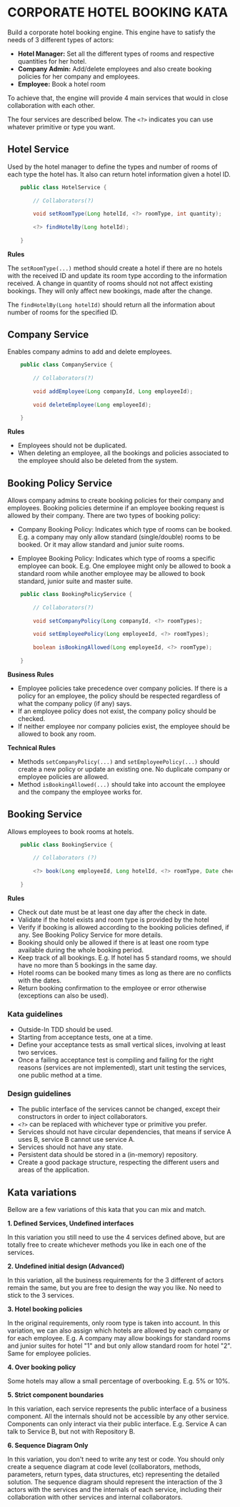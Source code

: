 CORPORATE HOTEL BOOKING KATA
============================

Build a corporate hotel booking engine. This engine have to satisfy the needs of 3 different types of actors:

* **Hotel Manager:** Set all the different types of rooms and respective quantities for her hotel.
* **Company Admin:** Add/delete employees and also create booking policies for her company and employees.
* **Employee:** Book a hotel room

To achieve that, the engine will provide 4 main services that would in close collaboration with each other.

The four services are described below. The `<?>` indicates you can use whatever primitive or type you want. 

## Hotel Service 

Used by the hotel manager to define the types and number of rooms of each type the hotel has. It 
also can return hotel information given a hotel ID. 

```java
    public class HotelService {
    
        // Collaborators(?)
    
        void setRoomType(Long hotelId, <?> roomType, int quantity);
        
        <?> findHotelBy(Long hotelId); 
    
    }
```

**Rules**

The `setRoomType(...)` method should create a hotel if there are no hotels with the received ID and update its 
room type according to the information received. A change in quantity of rooms should not not affect existing bookings.
They will only affect new bookings, made after the change.  

The `findHotelBy(Long hotelId)` should return all the information about number of rooms for the specified ID.   
 
## Company Service 

Enables company admins to add and delete employees. 

```java
    public class CompanyService {
                
        // Collaborators(?)
    
        void addEmployee(Long companyId, Long employeeId);
        
        void deleteEmployee(Long employeeId);
    
    }
```  

**Rules**

* Employees should not be duplicated. 
* When deleting an employee, all the bookings and policies associated to the employee should also be deleted from the system. 

## Booking Policy Service

Allows company admins to create booking policies for their company and employees. Booking policies 
determine if an employee booking request is allowed by their company. There are two types of booking policy:

* Company Booking Policy: Indicates which type of rooms can be booked. E.g. a company may only allow standard (single/double) rooms 
to be booked. Or it may allow standard and junior suite rooms.

* Employee Booking Policy: Indicates which type of rooms a specific employee can book. E.g. One employee might only be 
allowed to book a standard room while another employee may be allowed to book standard, junior suite and master suite. 

```java
    public class BookingPolicyService {
    
        // Collaborators(?)
    
        void setCompanyPolicy(Long companyId, <?> roomTypes);
        
        void setEmployeePolicy(Long employeeId, <?> roomTypes);
        
        boolean isBookingAllowed(Long employeeId, <?> roomType);
    
    }
``` 

**Business Rules**

* Employee policies take precedence over company policies. If there is a policy for an employee, the policy should be respected
regardless of what the company policy (if any) says. 
* If an employee policy does not exist, the company policy should be checked.
* If neither employee nor company policies exist, the employee should be allowed to book any room. 

**Technical Rules**

* Methods `setCompanyPolicy(...)` and `setEmployeePolicy(...)` should create a new policy or update an existing 
one. No duplicate company or employee policies are allowed.
* Method `isBookingAllowed(...)` should take into account the employee and the company the employee works for.

## Booking Service 

Allows employees to book rooms at hotels. 

```java
    public class BookingService {
    
        // Collaborators (?)
        
        <?> book(Long employeeId, Long hotelId, <?> roomType, Date checkIn, Date checkOut);
    
    }
```

**Rules**

* Check out date must be at least one day after the check in date.   
* Validate if the hotel exists and room type is provided by the hotel
* Verify if booking is allowed according to the booking policies defined, if any. See Booking Policy Service for more details.
* Booking should only be allowed if there is at least one room type available during the whole booking period.
* Keep track of all bookings. E.g. If hotel has 5 standard rooms, we should have no more than 5 bookings in the same day.
* Hotel rooms can be booked many times as long as there are no conflicts with the dates.  
* Return booking confirmation to the employee or error otherwise (exceptions can also be used).

### Kata guidelines

* Outside-In TDD should be used.
* Starting from acceptance tests, one at a time.
* Define your acceptance tests as small vertical slices, involving at least two services. 
* Once a failing acceptance test is compiling and failing for the right reasons (services are not implemented), start 
unit testing the services, one public method at a time.

### Design guidelines

* The public interface of the services cannot be changed, except their constructors in order to inject collaborators.
* `<?>` can be replaced with whichever type or primitive you prefer. 
* Services should not have circular dependencies, that means if service A uses B, service B cannot use service A.
* Services should not have any state. 
* Persistent data should be stored in a (in-memory) repository.
* Create a good package structure, respecting the different users and areas of the application.


## Kata variations

Bellow are a few variations of this kata that you can mix and match. 

**1. Defined Services, Undefined interfaces**

In this variation you still need to use the 4 services defined above, but are totally free to create 
whichever methods you like in each one of the services. 

**2. Undefined initial design (Advanced)**

In this variation, all the business requirements for the 3 different of actors remain the same, but you 
are free to design the way you like. No need to stick to the 3 services. 

**3. Hotel booking policies**

In the original requirements, only room type is taken into account. In this variation, we can also assign
which hotels are allowed by each company or for each employee. E.g. A company may allow bookings for 
standard rooms and junior suites for hotel "1" and but only allow standard room for hotel "2". Same for 
employee policies. 

**4. Over booking policy**

Some hotels may allow a small percentage of overbooking. E.g. 5% or 10%.

**5. Strict component boundaries**

In this variation, each service represents the public interface of a business component. All the internals should not
be accessible by any other service. Components can only interact via their public interface. 
E.g. Service A can talk to Service B, but not with Repository B. 

**6. Sequence Diagram Only**

In this variation, you don't need to write any test or code. You should only create a sequence diagram at
code level (collaborators, methods, parameters, return types, data structures, etc) representing the 
detailed solution. The sequence diagram should represent the interaction of the 3 actors with the services and 
the internals of each service, including their collaboration with other services and internal collaborators.  



  


 

  


 
 

    